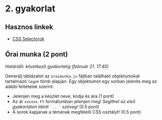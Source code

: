 # 2. gyakorlat

## Hasznos linkek

 - [CSS Selectorok](https://developer.mozilla.org/en-US/docs/Web/CSS/CSS_Selectors)

## Órai munka (2 pont)

*Határidő: következő gyakorlatig (február 21. 17:45)*

Generálj táblázatot az `oraimunka.js` fájlban található objektumokat tartalmazó `legok` tömb alapján. Egy objektumot egy sorban jeleníts meg az alábbi feltételek szerint:
 - Jelenjen meg a készlet neve, kódja és ára (1 pont)
 - Az ár `xxxxxx Ft` formátumban jelenjen meg! *Segíthet az első gyakorlaton látott `` `...` `` szöveg!* (0.5 pont)
 - A sorok kapjanak a témának megfelelő CSS osztályt! (0.5 pont)